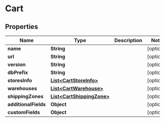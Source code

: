 

# Cart

## Properties

Name | Type | Description | Notes
------------ | ------------- | ------------- | -------------
**name** | **String** |  |  [optional]
**url** | **String** |  |  [optional]
**version** | **String** |  |  [optional]
**dbPrefix** | **String** |  |  [optional]
**storesInfo** | [**List&lt;CartStoreInfo&gt;**](CartStoreInfo.md) |  |  [optional]
**warehouses** | [**List&lt;CartWarehouse&gt;**](CartWarehouse.md) |  |  [optional]
**shippingZones** | [**List&lt;CartShippingZone&gt;**](CartShippingZone.md) |  |  [optional]
**additionalFields** | **Object** |  |  [optional]
**customFields** | **Object** |  |  [optional]




